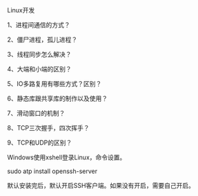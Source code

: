 Linux开发

1、进程间通信的方式？

2、僵尸进程，孤儿进程？

3、线程同步怎么解决？

4、大端和小端的区别？

5、IO多路复用有哪些方式？区别？

6、静态库跟共享库的制作以及使用？

7、滑动窗口的机制？

8、TCP三次握手，四次挥手？

9、TCP和UDP的区别？



Windows使用xshell登录Linux，命令设置。

sudo atp install openssh-server

默认安装完后，默认开启SSH客户端。如果没有开启，需要自己开启。
